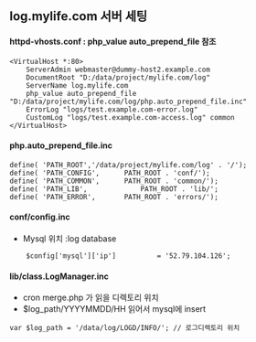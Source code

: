 
## log.mylife.com 서버 세팅
####  httpd-vhosts.conf : php_value auto_prepend_file 참조
```
<VirtualHost *:80>
    ServerAdmin webmaster@dummy-host2.example.com
    DocumentRoot "D:/data/project/mylife.com/log"    
    ServerName log.mylife.com
    php_value auto_prepend_file "D:/data/project/mylife.com/log/php.auto_prepend_file.inc"
    ErrorLog "logs/test.example.com-error.log"
    CustomLog "logs/test.example.com-access.log" common
</VirtualHost>
```
#### php.auto_prepend_file.inc
```
define( 'PATH_ROOT','/data/project/mylife.com/log' . '/');
define( 'PATH_CONFIG',		PATH_ROOT . 'conf/');
define( 'PATH_COMMON',		PATH_ROOT . 'common/');
define( 'PATH_LIB',				PATH_ROOT . 'lib/';
define( 'PATH_ERROR',		PATH_ROOT . 'errors/');

```

#### conf/config.inc
 * Mysql  위치 :log database
 
```
	$config['mysql']['ip']			= '52.79.104.126';	
```
#### lib/class.LogManager.inc
 * cron merge.php 가 읽을 디렉토리 위치 
 * $log_path/YYYYMMDD/HH  읽어서  mysql에  insert
```
var $log_path = '/data/log/LOGD/INFO/'; // 로그디렉토리 위치
```



